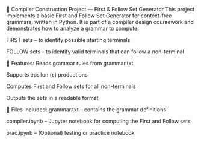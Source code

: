 📘 Compiler Construction Project — First & Follow Set Generator
This project implements a basic First and Follow Set Generator for context-free grammars, written in Python. It is part of a compiler design coursework and demonstrates how to analyze a grammar to compute:

FIRST sets – to identify possible starting terminals

FOLLOW sets – to identify valid terminals that can follow a non-terminal

📝 Features:
Reads grammar rules from grammar.txt

Supports epsilon (ɛ) productions

Computes First and Follow sets for all non-terminals

Outputs the sets in a readable format

📂 Files Included:
grammar.txt – contains the grammar definitions

compiler.ipynb – Jupyter notebook for computing the First and Follow sets

prac.ipynb – (Optional) testing or practice notebook

